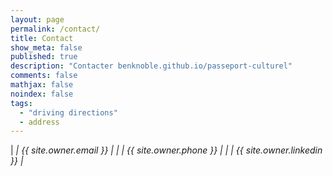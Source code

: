 ```yaml
---
layout: page
permalink: /contact/
title: Contact
show_meta: false
published: true
description: "Contacter benknoble.github.io/passeport-culturel"
comments: false
mathjax: false
noindex: false
tags:
  - "driving directions"
  - address
---
```


| <i class="fa fa-paper-plane">  | {{ site.owner.email }} |
| <i class="fa fa-phone">  | {{ site.owner.phone }} |
| <i class="fa fa-linkedin">  | {{ site.owner.linkedin }} |
